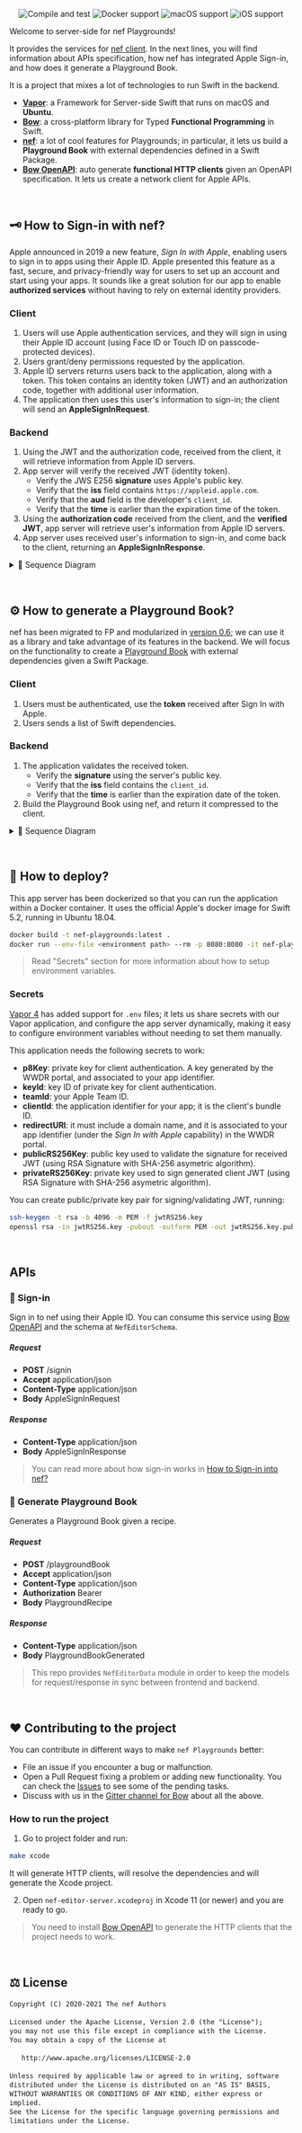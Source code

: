 <p align="center">
<img src="https://github.com/47deg/nef-editor-server/workflows/Compile%20and%20test/badge.svg" alt="Compile and test">
<img src="https://img.shields.io/badge/Docker-Ubuntu%2018.04-blue" alt="Docker support">
<img src="https://img.shields.io/badge/macos-10.15%2B-blueviolet" alt="macOS support">
<img src="https://img.shields.io/badge/iOS-10%2B-blueviolet" alt="iOS support">
</p>

Welcome to server-side for nef Playgrounds!

It provides the services for [nef client](https://github.com/bow-swift/nef-editor-client). In the next lines, you will find information about APIs specification, how nef has integrated Apple Sign-in, and how does it generate a Playground Book.

It is a project that mixes a lot of technologies to run Swift in the backend.
- [**Vapor**](https://vapor.codes/): a Framework for Server-side Swift that runs on macOS and **Ubuntu**.
- [**Bow**](https://bow-swift.io/): a cross-platform library for Typed **Functional Programming** in Swift.
- [**nef**](https://nef.bow-swift.io): a lot of cool features for Playgrounds; in particular, it lets us build a **Playground Book** with external dependencies defined in a Swift Package.
- [**Bow OpenAPI**](https://openapi.bow-swift.io): auto generate **functional HTTP clients** given an OpenAPI specification. It lets us create a network client for Apple APIs.

&nbsp;


## 🗝 How to Sign-in with nef?

Apple announced in 2019 a new feature, *Sign In with Apple*, enabling users to sign in to apps using their Apple ID. Apple presented this feature as a fast, secure, and privacy-friendly way for users to set up an account and start using your apps. It sounds like a great solution for our app to enable **authorized services** without having to rely on external identity providers.

### Client
1. Users will use Apple authentication services, and they will sign in using their Apple ID account (using Face ID or Touch ID on passcode-protected devices).
2. Users grant/deny permissions requested by the application.
3. Apple ID servers returns users back to the application, along with a token. This token contains an identity token (JWT) and an authorization code, together with additional user information.
4. The application then uses this user's information to sign-in; the client will send an **AppleSignInRequest**.

### Backend
1. Using the JWT and the authorization code, received from the client, it will retrieve information from Apple ID servers.
2. App server will verify the received JWT (identity token).
   - Verify the JWS E256 **signature** uses Apple's public key.
   - Verify that the **iss** field contains `https://appleid.apple.com`.
   - Verify that the **aud** field is the developer's `client_id`.
   - Verify that the **time** is earlier than the expiration time of the token.
3. Using the **authorization code** received from the client, and the **verified JWT**, app server will retrieve user's information from Apple ID servers.
4. App server uses received user's information to sign-in, and come back to the client, returning an **AppleSignInResponse**.


<details>
<summary>📣 Sequence Diagram</summary>
<p align="center">
    <img src="assets/sign-in.png" alt="Apple sign-in flow"/>
</p>
</details>

&nbsp;


## ⚙️ How to generate a Playground Book?

nef has been migrated to FP and modularized in [version 0.6](https://github.com/bow-swift/nef/releases/tag/0.6.0); we can use it as a library and take advantage of its features in the backend. We will focus on the functionality to create a [Playground Book](https://github.com/bow-swift/nef#-creating-a-playground-book) with external dependencies given a Swift Package.

### Client
1. Users must be authenticated, use the **token** received after Sign In with Apple.
2. Users sends a list of Swift dependencies.

### Backend
1. The application validates the received token.
   - Verify the **signature** using the server's public key.
   - Verify that the **iss** field contains the `client_id`.
   - Verify that the **time** is earlier than the expiration date of the token.
2. Build the Playground Book using nef, and return it compressed to the client.

<details>
<summary>📣 Sequence Diagram</summary>
<p align="center">
    <img src="assets/playground-book.png" alt="Generate Playground Book"/>
</p>
</details>

&nbsp;


## 📲 How to deploy?

This app server has been dockerized so that you can run the application within a Docker container. It uses the official Apple's docker image for Swift 5.2, running in Ubuntu 18.04.

```bash
docker build -t nef-playgrounds:latest .
docker run --env-file <environment path> --rm -p 8080:8080 -it nef-playgrounds:latest
```

> Read "Secrets" section for more information about how to setup environment variables.

### Secrets
[Vapor 4](https://docs.vapor.codes/4.0/environment/) has added support for `.env` files; it lets us share secrets with our Vapor application, and configure the app server dynamically, making it easy to configure environment variables without needing to set them manually.

This application needs the following secrets to work:
- **p8Key**: private key for client authentication. A key generated by the WWDR portal, and associated to your app identifier.
- **keyId**: key ID of private key for client authentication.
- **teamId**: your Apple Team ID.
- **clientId**: the application identifier for your app; it is the client's bundle ID.
- **redirectURI**: it must include a domain name, and it is associated to your app identifier (under the *Sign In with Apple* capability) in the WWDR portal.
- **publicRS256Key**: public key used to validate the signature for received JWT (using RSA Signature with SHA-256 asymetric algorithm).
- **privateRS256Key**: private key used to sign generated client JWT (using RSA Signature with SHA-256 asymetric algorithm).

You can create public/private key pair for signing/validating JWT, running:
```bash
ssh-keygen -t rsa -b 4096 -m PEM -f jwtRS256.key
openssl rsa -in jwtRS256.key -pubout -outform PEM -out jwtRS256.key.pub
```

&nbsp;


## APIs

### 🔌 Sign-in
Sign in to nef using their Apple ID. You can consume this service using [Bow OpenAPI](https://openapi.bow-swift.io) and the schema at `NefEditorSchema`.

##### Request
- **POST** /signin
- **Accept** application/json
- **Content-Type** application/json
- **Body** AppleSignInRequest

##### Response
- **Content-Type** application/json
- **Body** AppleSignInResponse

> You can read more about how sign-in works in [How to Sign-in into nef?](#-how-to-sign-in-into-nef)

### 🔌 Generate Playground Book
Generates a Playground Book given a recipe.

##### Request
- **POST** /playgroundBook
- **Accept** application/json
- **Content-Type** application/json
- **Authorization** Bearer
- **Body** PlaygroundRecipe

##### Response
- **Content-Type** application/json
- **Body** PlaygroundBookGenerated

> This repo provides `NefEditorData` module in order to keep the models for request/response in sync between frontend and backend.

&nbsp;


## ❤️ Contributing to the project

You can contribute in different ways to make `nef Playgrounds` better:

- File an issue if you encounter a bug or malfunction.
- Open a Pull Request fixing a problem or adding new functionality. You can check the [Issues](https://github.com/47deg/nef-editor-server/issues) to see some of the pending tasks.
- Discuss with us in the [Gitter channel for Bow](https://gitter.im/bowswift/bow) about all the above.

### How to run the project

1. Go to project folder and run:
```bash
make xcode
```
It will generate HTTP clients, will resolve the dependencies and will generate the Xcode project.

2. Open `nef-editor-server.xcodeproj` in Xcode 11 (or newer) and you are ready to go.

> You need to install [Bow OpenAPI](https://openapi.bow-swift.io/) to generate the HTTP clients that the project needs to work.

&nbsp;


## ⚖️ License

    Copyright (C) 2020-2021 The nef Authors

    Licensed under the Apache License, Version 2.0 (the "License");
    you may not use this file except in compliance with the License.
    You may obtain a copy of the License at

       http://www.apache.org/licenses/LICENSE-2.0

    Unless required by applicable law or agreed to in writing, software
    distributed under the License is distributed on an "AS IS" BASIS,
    WITHOUT WARRANTIES OR CONDITIONS OF ANY KIND, either express or implied.
    See the License for the specific language governing permissions and
    limitations under the License.

